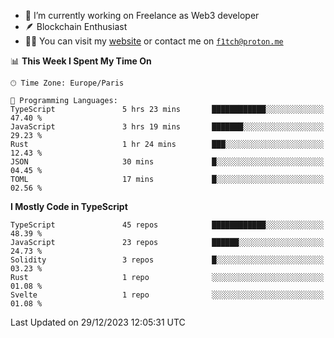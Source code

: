 - 🔭 I’m currently working on Freelance as Web3 developer
- 🪶 Blockchain Enthusiast
- 👨‍💻 You can visit my [website](https://f1tch.xyz) or contact me on [`f1tch@proton.me`](mailto:f1tch@proton.me)

<!--START_SECTION:waka-->
📊 **This Week I Spent My Time On** 

```text
🕑︎ Time Zone: Europe/Paris

💬 Programming Languages: 
TypeScript               5 hrs 23 mins       ████████████░░░░░░░░░░░░░   47.40 % 
JavaScript               3 hrs 19 mins       ███████░░░░░░░░░░░░░░░░░░   29.23 % 
Rust                     1 hr 24 mins        ███░░░░░░░░░░░░░░░░░░░░░░   12.43 % 
JSON                     30 mins             █░░░░░░░░░░░░░░░░░░░░░░░░   04.45 % 
TOML                     17 mins             █░░░░░░░░░░░░░░░░░░░░░░░░   02.56 % 
```

**I Mostly Code in TypeScript** 

```text
TypeScript               45 repos            ████████████░░░░░░░░░░░░░   48.39 % 
JavaScript               23 repos            ██████░░░░░░░░░░░░░░░░░░░   24.73 % 
Solidity                 3 repos             █░░░░░░░░░░░░░░░░░░░░░░░░   03.23 % 
Rust                     1 repo              ░░░░░░░░░░░░░░░░░░░░░░░░░   01.08 % 
Svelte                   1 repo              ░░░░░░░░░░░░░░░░░░░░░░░░░   01.08 % 
```




 Last Updated on 29/12/2023 12:05:31 UTC
<!--END_SECTION:waka-->
